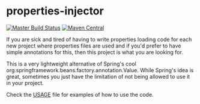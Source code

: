 
# properties-injector

[![Master Build Status](https://dev.carlspring.org/jenkins/buildStatus/icon?job=opensource/properties-injector/master)](https://dev.carlspring.org/jenkins/blue/organizations/jenkins/opensource%2Fproperties-injector/activity?branch=master)
[![Maven Central](https://maven-badges.herokuapp.com/maven-central/org.carlspring/properties-injector/badge.svg)](https://maven-badges.herokuapp.com/maven-central/org.carlspring/properties-injector)

If you are sick and tired of having to write properties loading code for each
new project where properties files are used and if you'd prefer to have simple
annotations for this, then this project is what you are looking for.

This is a very lightweight alternative of Spring's cool org.springframework.beans.factory.annotation.Value.
While Spring's idea is great, sometimes you just have the limitation of not being
allowed to use it in your project.

Check the [USAGE](https://github.com/carlspring/properties-injector/blob/master/USAGE) file for examples of how to use the code.
